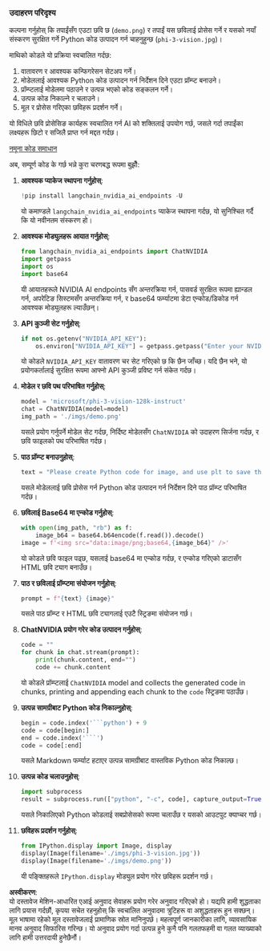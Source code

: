 ### उदाहरण परिदृश्य

कल्पना गर्नुहोस् कि तपाईंसँग एउटा छवि छ (`demo.png`) र तपाईं यस छविलाई प्रोसेस गर्ने र यसको नयाँ संस्करण सुरक्षित गर्ने Python कोड उत्पादन गर्न चाहनुहुन्छ (`phi-3-vision.jpg`)।

माथिको कोडले यो प्रक्रिया स्वचालित गर्दछ:

1. वातावरण र आवश्यक कन्फिगरेसन सेटअप गर्ने।
2. मोडेललाई आवश्यक Python कोड उत्पादन गर्न निर्देशन दिने एउटा प्रॉम्प्ट बनाउने।
3. प्रॉम्प्टलाई मोडेलमा पठाउने र उत्पन्न भएको कोड सङ्कलन गर्ने।
4. उत्पन्न कोड निकाल्ने र चलाउने।
5. मूल र प्रोसेस गरिएका छविहरू प्रदर्शन गर्ने।

यो विधिले छवि प्रोसेसिङ कार्यहरू स्वचालित गर्न AI को शक्तिलाई उपयोग गर्छ, जसले गर्दा तपाईंका लक्ष्यहरू छिटो र सजिलै प्राप्त गर्न मद्दत गर्दछ।

[नमूना कोड समाधान](../../../../../../code/06.E2E/E2E_Nvidia_NIM_Phi3_Vision.ipynb)

अब, सम्पूर्ण कोड के गर्छ भन्ने कुरा चरणबद्ध रूपमा बुझौँ:

1. **आवश्यक प्याकेज स्थापना गर्नुहोस्**:
    ```python
    !pip install langchain_nvidia_ai_endpoints -U
    ```
    यो कमाण्डले `langchain_nvidia_ai_endpoints` प्याकेज स्थापना गर्दछ, यो सुनिश्चित गर्दै कि यो नवीनतम संस्करण हो।

2. **आवश्यक मोड्युलहरू आयात गर्नुहोस्**:
    ```python
    from langchain_nvidia_ai_endpoints import ChatNVIDIA
    import getpass
    import os
    import base64
    ```
    यी आयातहरूले NVIDIA AI endpoints सँग अन्तरक्रिया गर्न, पासवर्ड सुरक्षित रूपमा ह्यान्डल गर्न, अपरेटिङ सिस्टमसँग अन्तरक्रिया गर्न, र base64 फर्म्याटमा डेटा एन्कोड/डिकोड गर्न आवश्यक मोड्युलहरू ल्याउँछन्।

3. **API कुञ्जी सेट गर्नुहोस्**:
    ```python
    if not os.getenv("NVIDIA_API_KEY"):
        os.environ["NVIDIA_API_KEY"] = getpass.getpass("Enter your NVIDIA API key: ")
    ```
    यो कोडले `NVIDIA_API_KEY` वातावरण चर सेट गरिएको छ कि छैन जाँच्छ। यदि छैन भने, यो प्रयोगकर्तालाई सुरक्षित रूपमा आफ्नो API कुञ्जी प्रविष्ट गर्न संकेत गर्दछ।

4. **मोडेल र छवि पथ परिभाषित गर्नुहोस्**:
    ```python
    model = 'microsoft/phi-3-vision-128k-instruct'
    chat = ChatNVIDIA(model=model)
    img_path = './imgs/demo.png'
    ```
    यसले प्रयोग गर्नुपर्ने मोडेल सेट गर्दछ, निर्दिष्ट मोडेलसँग `ChatNVIDIA` को उदाहरण सिर्जना गर्दछ, र छवि फाइलको पथ परिभाषित गर्दछ।

5. **पाठ प्रॉम्प्ट बनाउनुहोस्**:
    ```python
    text = "Please create Python code for image, and use plt to save the new picture under imgs/ and name it phi-3-vision.jpg."
    ```
    यसले मोडेललाई छवि प्रोसेस गर्न Python कोड उत्पादन गर्न निर्देशन दिने पाठ प्रॉम्प्ट परिभाषित गर्दछ।

6. **छविलाई Base64 मा एन्कोड गर्नुहोस्**:
    ```python
    with open(img_path, "rb") as f:
        image_b64 = base64.b64encode(f.read()).decode()
    image = f'<img src="data:image/png;base64,{image_b64}" />'
    ```
    यो कोडले छवि फाइल पढ्छ, यसलाई base64 मा एन्कोड गर्दछ, र एन्कोड गरिएको डाटासँग HTML छवि ट्याग बनाउँछ।

7. **पाठ र छविलाई प्रॉम्प्टमा संयोजन गर्नुहोस्**:
    ```python
    prompt = f"{text} {image}"
    ```
    यसले पाठ प्रॉम्प्ट र HTML छवि ट्यागलाई एउटै स्ट्रिङमा संयोजन गर्छ।

8. **ChatNVIDIA प्रयोग गरेर कोड उत्पादन गर्नुहोस्**:
    ```python
    code = ""
    for chunk in chat.stream(prompt):
        print(chunk.content, end="")
        code += chunk.content
    ```
    यो कोडले प्रॉम्प्टलाई `ChatNVIDIA` model and collects the generated code in chunks, printing and appending each chunk to the `code` स्ट्रिङमा पठाउँछ।

9. **उत्पन्न सामग्रीबाट Python कोड निकाल्नुहोस्**:
    ```python
    begin = code.index('```python') + 9
    code = code[begin:]
    end = code.index('```')
    code = code[:end]
    ```
    यसले Markdown फर्म्याट हटाएर उत्पन्न सामग्रीबाट वास्तविक Python कोड निकाल्छ।

10. **उत्पन्न कोड चलाउनुहोस्**:
    ```python
    import subprocess
    result = subprocess.run(["python", "-c", code], capture_output=True)
    ```
    यसले निकालिएको Python कोडलाई सबप्रोसेसको रूपमा चलाउँछ र यसको आउटपुट क्याप्चर गर्छ।

11. **छविहरू प्रदर्शन गर्नुहोस्**:
    ```python
    from IPython.display import Image, display
    display(Image(filename='./imgs/phi-3-vision.jpg'))
    display(Image(filename='./imgs/demo.png'))
    ```
    यी पङ्क्तिहरूले `IPython.display` मोड्युल प्रयोग गरेर छविहरू प्रदर्शन गर्छ।

**अस्वीकरण**:  
यो दस्तावेज मेशिन-आधारित एआई अनुवाद सेवाहरू प्रयोग गरेर अनुवाद गरिएको हो। यद्यपि हामी शुद्धताका लागि प्रयास गर्दछौं, कृपया सचेत रहनुहोस् कि स्वचालित अनुवादमा त्रुटिहरू वा अशुद्धताहरू हुन सक्छन्। मूल भाषामा रहेको मूल दस्तावेजलाई प्रामाणिक स्रोत मानिनुपर्छ। महत्वपूर्ण जानकारीका लागि, व्यावसायिक मानव अनुवाद सिफारिस गरिन्छ। यो अनुवाद प्रयोग गर्दा उत्पन्न हुने कुनै पनि गलतफहमी वा गलत व्याख्याको लागि हामी उत्तरदायी हुनेछैनौं।  
